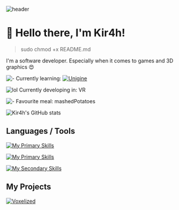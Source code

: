 ![header](https://capsule-render.vercel.app/api?type=waving&height=300&color=gradient&text=Kir4h&reversal=false&section=header&animation=fadeIn&textBg=false&fontAlignY=50&desc=dev%20XD&descAlign=60&descAlignY=64&fontAlign=50)

# 👋 Hello there, I'm Kir4h!

> sudo chmod +x README.md

I'm a software developer. Especially when it comes to games and 3D graphics 😍

![-](https://cdn-icons-png.flaticon.com/16/9793/9793027.png) Currently learning: 
[![Unigine](https://upload.wikimedia.org/wikipedia/commons/thumb/6/61/Unigine_corp_logo.png/100px-Unigine_corp_logo.png)](https://unigine.com/)

![lol](https://cdn-icons-png.flaticon.com/16/5651/5651683.png) Currently developing in: VR 

![-](https://cdn-icons-png.flaticon.com/16/9392/9392685.png) Favourite meal: mashedPotatoes

![Kir4h's GitHub stats](https://github-readme-stats.vercel.app/api?username=Kir4hGH&show_icons=true&theme=transparent&border_color=40464d)

## Languages / Tools

[![My Primary Skills](https://skillicons.dev/icons?i=python,cs,pycharm,visualstudio,linux,git&perline=3&theme=light)](https://skillicons.dev) 

[![My Primary Skills](https://skillicons.dev/icons?i=unity&theme=light)](https://skillicons.dev)

[![My Secondary Skills](https://skillicons.dev/icons?i=vscode,cpp,blender,docker,cmake,pr&perline=3)](https://skillicons.dev)

## My Projects
[![Voxelized](https://github-readme-stats.vercel.app/api/pin/?username=kir4hgh&repo=Voxelized&show_owner=true&theme=dark&icon_color=7d8590&bg_color=0d1117&border_color=30363d)](https://github.com/Kir4hGH/Voxelized)